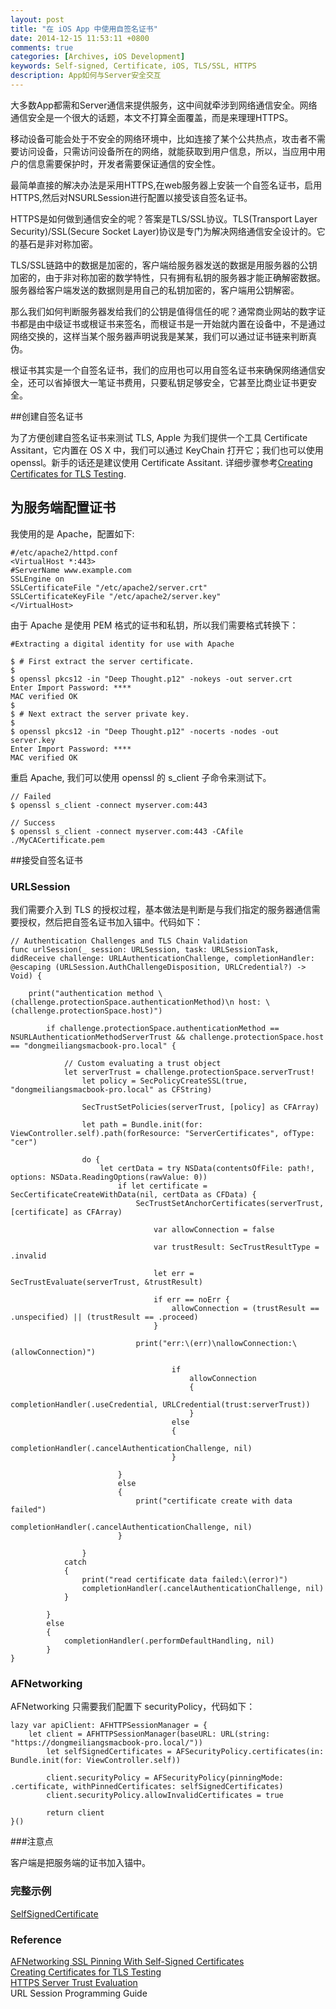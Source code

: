 ```yaml
---
layout: post
title: "在 iOS App 中使用自签名证书"
date: 2014-12-15 11:53:11 +0800
comments: true
categories: [Archives, iOS Development]
keywords: Self-signed, Certificate, iOS, TLS/SSL, HTTPS 
description: App如何与Server安全交互
---
```


大多数App都需和Server通信来提供服务，这中间就牵涉到网络通信安全。网络通信安全是一个很大的话题，本文不打算全面覆盖，而是来理理HTTPS。

移动设备可能会处于不安全的网络环境中，比如连接了某个公共热点，攻击者不需要访问设备，只需访问设备所在的网络，就能获取到用户信息，所以，当应用中用户的信息需要保护时，开发者需要保证通信的安全性。

最简单直接的解决办法是采用HTTPS,在web服务器上安装一个自签名证书，启用HTTPS,然后对NSURLSession进行配置以接受该自签名证书。

HTTPS是如何做到通信安全的呢？答案是TLS/SSL协议。TLS(Transport Layer Security)/SSL(Secure Socket  Layer)协议是专门为解决网络通信安全设计的。它的基石是非对称加密。

TLS/SSL链路中的数据是加密的，客户端给服务器发送的数据是用服务器的公钥加密的，由于非对称加密的数学特性，只有拥有私钥的服务器才能正确解密数据。服务器给客户端发送的数据则是用自己的私钥加密的，客户端用公钥解密。

那么我们如何判断服务器发给我们的公钥是值得信任的呢？通常商业网站的数字证书都是由中级证书或根证书来签名，而根证书是一开始就内置在设备中，不是通过网络交换的，这样当某个服务器声明说我是某某，我们可以通过证书链来判断真伪。


根证书其实是一个自签名证书，我们的应用也可以用自签名证书来确保网络通信安全，还可以省掉很大一笔证书费用，只要私钥足够安全，它甚至比商业证书更安全。

##创建自签名证书

为了方便创建自签名证书来测试 TLS, Apple 为我们提供一个工具 Certificate Assitant，它内置在 OS X 中，我们可以通过 KeyChain 打开它；我们也可以使用 openssl。新手的话还是建议使用 Certificate Assitant. 详细步骤参考[Creating Certificates for TLS Testing](https://developer.apple.com/library/ios/technotes/tn2326/_index.html#//apple_ref/doc/uid/DTS40014136-CH1-SECISSUE_C).

## 为服务端配置证书

我使用的是 Apache，配置如下:

```
#/etc/apache2/httpd.conf
<VirtualHost *:443>
#ServerName www.example.com
SSLEngine on
SSLCertificateFile "/etc/apache2/server.crt"
SSLCertificateKeyFile "/etc/apache2/server.key"
</VirtualHost>
```

由于 Apache 是使用 PEM 格式的证书和私钥，所以我们需要格式转换下：

```
#Extracting a digital identity for use with Apache

$ # First extract the server certificate.
$
$ openssl pkcs12 -in "Deep Thought.p12" -nokeys -out server.crt
Enter Import Password: ****
MAC verified OK
$
$ # Next extract the server private key.
$
$ openssl pkcs12 -in "Deep Thought.p12" -nocerts -nodes -out server.key
Enter Import Password: ****
MAC verified OK
```

重启 Apache, 我们可以使用 openssl 的 s_client 子命令来测试下。

```
// Failed
$ openssl s_client -connect myserver.com:443

// Success
$ openssl s_client -connect myserver.com:443 -CAfile ./MyCACertificate.pem
```

##接受自签名证书

### URLSession

我们需要介入到 TLS 的授权过程，基本做法是判断是与我们指定的服务器通信需要授权，然后把自签名证书加入锚中。代码如下：

```
// Authentication Challenges and TLS Chain Validation
func urlSession(_ session: URLSession, task: URLSessionTask, didReceive challenge: URLAuthenticationChallenge, completionHandler: @escaping (URLSession.AuthChallengeDisposition, URLCredential?) -> Void) {

    print("authentication method \(challenge.protectionSpace.authenticationMethod)\n host: \(challenge.protectionSpace.host)")

        if challenge.protectionSpace.authenticationMethod == NSURLAuthenticationMethodServerTrust && challenge.protectionSpace.host == "dongmeiliangsmacbook-pro.local" {

            // Custom evaluating a trust object
            let serverTrust = challenge.protectionSpace.serverTrust!
                let policy = SecPolicyCreateSSL(true, "dongmeiliangsmacbook-pro.local" as CFString)

                SecTrustSetPolicies(serverTrust, [policy] as CFArray)

                let path = Bundle.init(for: ViewController.self).path(forResource: "ServerCertificates", ofType: "cer")

                do {
                    let certData = try NSData(contentsOfFile: path!, options: NSData.ReadingOptions(rawValue: 0))
                        if let certificate = SecCertificateCreateWithData(nil, certData as CFData) {
                            SecTrustSetAnchorCertificates(serverTrust, [certificate] as CFArray)

                                var allowConnection = false

                                var trustResult: SecTrustResultType = .invalid

                                let err = SecTrustEvaluate(serverTrust, &trustResult)

                                if err == noErr {
                                    allowConnection = (trustResult == .unspecified) || (trustResult == .proceed)
                                }

                            print("err:\(err)\nallowConnection:\(allowConnection)")

                                    if
                                        allowConnection
                                        {
                                            completionHandler(.useCredential, URLCredential(trust:serverTrust))
                                        }
                                    else
                                    {
                                        completionHandler(.cancelAuthenticationChallenge, nil)
                                    }

                        }
                        else
                        {
                            print("certificate create with data failed")
                            completionHandler(.cancelAuthenticationChallenge, nil)
                        }

                }
            catch
            {
                print("read certificate data failed:\(error)")
                completionHandler(.cancelAuthenticationChallenge, nil)
            }

        }
        else
        {
            completionHandler(.performDefaultHandling, nil)
        }
}
```

### AFNetworking

AFNetworking 只需要我们配置下 securityPolicy，代码如下：

```
lazy var apiClient: AFHTTPSessionManager = {
    let client = AFHTTPSessionManager(baseURL: URL(string: "https://dongmeiliangsmacbook-pro.local/"))
        let selfSignedCertificates = AFSecurityPolicy.certificates(in: Bundle.init(for: ViewController.self))

        client.securityPolicy = AFSecurityPolicy(pinningMode: .certificate, withPinnedCertificates: selfSignedCertificates)
        client.securityPolicy.allowInvalidCertificates = true

        return client
}()
```

###注意点

客户端是把服务端的证书加入锚中。

### 完整示例

[SelfSignedCertificate](https://github.com/DamianSheldon/SelfSignedCertificate)


### Reference
[AFNetworking SSL Pinning With Self-Signed Certificates](http://initwithfunk.com/blog/2014/03/12/afnetworking-ssl-pinning-with-self-signed-certificates/)  
[Creating Certificates for TLS Testing](https://developer.apple.com/library/ios/technotes/tn2326/_index.html#//apple_ref/doc/uid/DTS40014136-CH1-SECISSUE_C)  
[HTTPS Server Trust Evaluation](https://developer.apple.com/library/content/technotes/tn2232/_index.html#//apple_ref/doc/uid/DTS40012884-CH1-SECSTRICTER)  
URL Session Programming Guide

